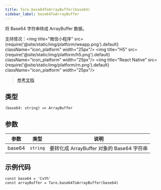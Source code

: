 ```yaml
---
title: Taro.base64ToArrayBuffer(base64)
sidebar_label: base64ToArrayBuffer
---
```


将 Base64 字符串转成 ArrayBuffer 数据。

支持情况：<img title="微信小程序" src={require('@site/static/img/platform/weapp.png').default} className="icon_platform" width="25px"/> <img title="H5" src={require('@site/static/img/platform/h5.png').default} className="icon_platform" width="25px"/> <img title="React Native" src={require('@site/static/img/platform/rn.png').default} className="icon_platform" width="25px"/>

> [参考文档](https://developers.weixin.qq.com/miniprogram/dev/api/base/wx.base64ToArrayBuffer.html)

## 类型

```tsx
(base64: string) => ArrayBuffer
```

## 参数

| 参数 | 类型 | 说明 |
| --- | --- | --- |
| base64 | `string` | 要转化成 ArrayBuffer 对象的 Base64 字符串 |

## 示例代码

```tsx
const base64 = 'CxYh'
const arrayBuffer = Taro.base64ToArrayBuffer(base64)
```
